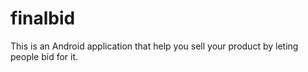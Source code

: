 finalbid
========

This is an Android application that help you sell your product by leting people bid for it.
